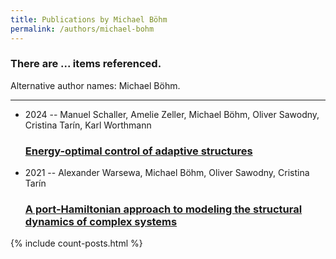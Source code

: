 ```yaml
---
title: Publications by Michael Böhm
permalink: /authors/michael-bohm
---
```


<h3 id="number-posts">There are ... items referenced.</h3>
<p id='info-authors'>Alternative author names: Michael Böhm.</p>
<hr />
<ul class="post-list">
<li><span class='post-meta'>2024 -- Manuel Schaller, Amelie Zeller, Michael Böhm, Oliver Sawodny, Cristina Tarín, Karl Worthmann</span><h3><a class='post-link' href="{{ site.baseurl }}/energy-optimal-control-of-adaptive-structures">Energy-optimal control of adaptive structures</a></h3></li>
<li><span class='post-meta'>2021 -- Alexander Warsewa, Michael Böhm, Oliver Sawodny, Cristina Tarín</span><h3><a class='post-link' href="{{ site.baseurl }}/a-port-hamiltonian-approach-to-modeling-the-structural-dynamics-of-complex-systems">A port-Hamiltonian approach to modeling the structural dynamics of complex systems</a></h3></li>

</ul>
{% include count-posts.html %}
